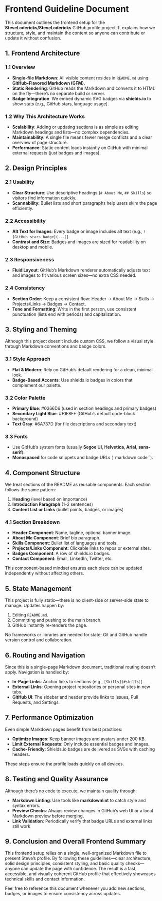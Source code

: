 # Frontend Guideline Document

This document outlines the frontend setup for the **SteveLodericks/SteveLodericks** GitHub profile project. It explains how we structure, style, and maintain the content so anyone can contribute or update it without confusion.

## 1. Frontend Architecture

### 1.1 Overview
- **Single-file Markdown**: All visible content resides in `README.md` using **GitHub-Flavored Markdown (GFM)**.  
- **Static Rendering**: GitHub reads the Markdown and converts it to HTML on the fly—there’s no separate build or server.
- **Badge Integration**: We embed dynamic SVG badges via **shields.io** to show stats (e.g., GitHub stars, language usage).

### 1.2 Why This Architecture Works
- **Scalability**: Adding or updating sections is as simple as editing Markdown headings and lists—no complex dependencies.  
- **Maintainability**: A single file means fewer merge conflicts and a clear overview of page structure.  
- **Performance**: Static content loads instantly on GitHub with minimal external requests (just badges and images).

## 2. Design Principles

### 2.1 Usability
- **Clear Structure**: Use descriptive headings (`# About Me`, `## Skills`) so visitors find information quickly.  
- **Scannability**: Bullet lists and short paragraphs help users skim the page efficiently.

### 2.2 Accessibility
- **Alt Text for Images**: Every badge or image includes alt text (e.g., `![GitHub stars badge](...)`).  
- **Contrast and Size**: Badges and images are sized for readability on desktop and mobile.

### 2.3 Responsiveness
- **Fluid Layout**: GitHub’s Markdown renderer automatically adjusts text and images to fit various screen sizes—no extra CSS needed.

### 2.4 Consistency
- **Section Order**: Keep a consistent flow: Header → About Me → Skills → Projects/Links → Badges → Contact.  
- **Tone and Formatting**: Write in the first person, use consistent punctuation (lists end with periods) and capitalization.

## 3. Styling and Theming

Although this project doesn’t include custom CSS, we follow a visual style through Markdown conventions and badge colors.

### 3.1 Style Approach
- **Flat & Modern**: Rely on GitHub’s default rendering for a clean, minimal look.  
- **Badge-Based Accents**: Use shields.io badges in colors that complement our palette.

### 3.2 Color Palette
- **Primary Blue**: #0366D6 (used in section headings and primary badges)  
- **Secondary Light Blue**: #F1F8FF (GitHub’s default code-block background)  
- **Text Gray**: #6A737D (for file descriptions and secondary text)

### 3.3 Fonts
- Use GitHub’s system fonts (usually **Segoe UI**, **Helvetica**, **Arial**, **sans-serif**).  
- **Monospaced** for code snippets and badge URLs (` `markdown code``).

## 4. Component Structure

We treat sections of the README as reusable components. Each section follows the same pattern:
1. **Heading** (level based on importance)  
2. **Introduction Paragraph** (1–2 sentences)  
3. **Content List or Links** (bullet points, badges, or images)

### 4.1 Section Breakdown
- **Header Component**: Name, tagline, optional banner image.  
- **About Me Component**: Brief bio paragraph.  
- **Skills Component**: Bullet list of languages and tools.  
- **Projects/Links Component**: Clickable links to repos or external sites.  
- **Badges Component**: A row of shields.io badges.  
- **Contact Component**: Email, LinkedIn, Twitter, etc.

This component-based mindset ensures each piece can be updated independently without affecting others.

## 5. State Management

This project is fully static—there is no client-side or server-side state to manage. Updates happen by:
1. Editing `README.md`.  
2. Committing and pushing to the main branch.  
3. GitHub instantly re-renders the page.  

No frameworks or libraries are needed for state; Git and GitHub handle version control and collaboration.

## 6. Routing and Navigation

Since this is a single-page Markdown document, traditional routing doesn’t apply. Navigation is handled by:
- **In-Page Links**: Anchor links to sections (e.g., `[Skills](#skills)`).  
- **External Links**: Opening project repositories or personal sites in new tabs.  
- **GitHub UI**: The sidebar and header provide links to Issues, Pull Requests, and Settings.

## 7. Performance Optimization

Even simple Markdown pages benefit from best practices:
- **Optimize Images**: Keep banner images and avatars under 200 KB.  
- **Limit External Requests**: Only include essential badges and images.  
- **Cache-Friendly**: Shields.io badges are delivered as SVGs with caching headers.

These steps ensure the profile loads quickly on all devices.

## 8. Testing and Quality Assurance

Although there’s no code to execute, we maintain quality through:
- **Markdown Linting**: Use tools like **markdownlint** to catch style and syntax errors.  
- **Preview Checks**: Always review changes in GitHub’s web UI or a local Markdown preview before merging.  
- **Link Validation**: Periodically verify that badge URLs and external links still work.

## 9. Conclusion and Overall Frontend Summary

This frontend setup relies on a single, well-organized Markdown file to present Steve’s profile. By following these guidelines—clear architecture, solid design principles, consistent styling, and basic quality checks—anyone can update the page with confidence. The result is a fast, accessible, and visually coherent GitHub profile that effectively showcases technical skills and contact information.

Feel free to reference this document whenever you add new sections, badges, or images to ensure consistency across updates.